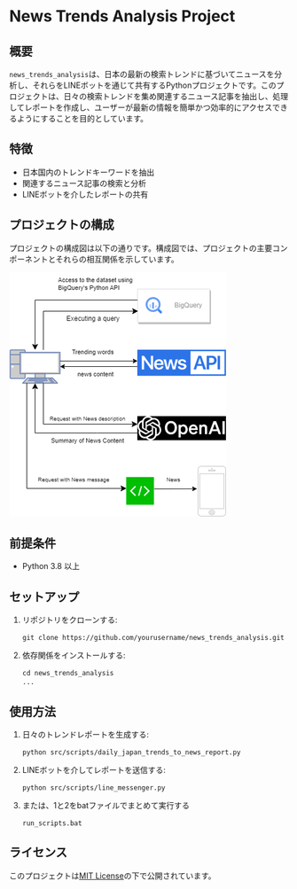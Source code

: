 # News Trends Analysis Project

## 概要
`news_trends_analysis`は、日本の最新の検索トレンドに基づいてニュースを分析し、それらをLINEボットを通じて共有するPythonプロジェクトです。このプロジェクトは、日々の検索トレンドを集め関連するニュース記事を抽出し、処理してレポートを作成し、ユーザーが最新の情報を簡単かつ効率的にアクセスできるようにすることを目的としています。


## 特徴
- 日本国内のトレンドキーワードを抽出
- 関連するニュース記事の検索と分析
- LINEボットを介したレポートの共有

## プロジェクトの構成

プロジェクトの構成図は以下の通りです。構成図では、プロジェクトの主要コンポーネントとそれらの相互関係を示しています。

![プロジェクトの構成図](./resources/システム構成図.png)

## 前提条件
- Python 3.8 以上

## セットアップ
1. リポジトリをクローンする:
   ```
   git clone https://github.com/yourusername/news_trends_analysis.git
   ```
2. 依存関係をインストールする:
   ```
   cd news_trends_analysis
   ...
   ```

## 使用方法
1. 日々のトレンドレポートを生成する:
   ```
   python src/scripts/daily_japan_trends_to_news_report.py
   ```
2. LINEボットを介してレポートを送信する:
   ```
   python src/scripts/line_messenger.py
   ```
3. または、1と2をbatファイルでまとめて実行する
   ```
   run_scripts.bat
   ```

## ライセンス
このプロジェクトは[MIT License](LICENSE)の下で公開されています。